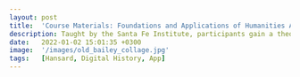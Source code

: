 ```yaml
---
layout: post
title:  'Course Materials: Foundations and Applications of Humanities Analytics'
description: Taught by the Santa Fe Institute, participants gain a theoretical and practical understanding of text analysis methods, and learn how to extract content and derive meaning from digital sources, enabling new humanities scholarship.
date:   2022-01-02 15:01:35 +0300
image:  '/images/old_bailey_collage.jpg'
tags:   [Hansard, Digital History, App]
---
```


